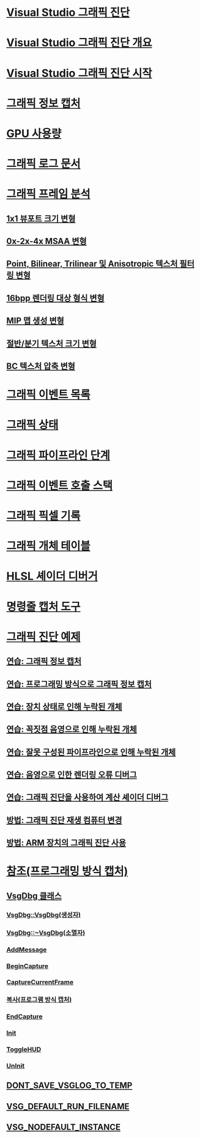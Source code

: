 # [Visual Studio 그래픽 진단](visual-studio-graphics-diagnostics.md)
# [Visual Studio 그래픽 진단 개요](overview-of-visual-studio-graphics-diagnostics.md)
# [Visual Studio 그래픽 진단 시작](getting-started-with-visual-studio-graphics-diagnostics.md)
# [그래픽 정보 캡처](capturing-graphics-information.md)
# [GPU 사용량](gpu-usage.md)
# [그래픽 로그 문서](graphics-log-document.md)
# [그래픽 프레임 분석](graphics-frame-analysis.md)
## [1x1 뷰포트 크기 변형](1x1-viewport-size-variant.md)
## [0x-2x-4x MSAA 변형](0x-2x-4x-msaa-variants.md)
## [Point, Bilinear, Trilinear 및 Anisotropic 텍스처 필터링 변형](point-bilinear-trilinear-and-anisotropic-texture-filtering-variants.md)
## [16bpp 렌더링 대상 형식 변형](16bpp-render-target-format-variant.md)
## [MIP 맵 생성 변형](mip-map-generation-variant.md)
## [절반/분기 텍스처 크기 변형](half-quarter-texture-dimensions-variant.md)
## [BC 텍스처 압축 변형](bc-texture-compression-variant.md)
# [그래픽 이벤트 목록](graphics-event-list.md)
# [그래픽 상태](graphics-state.md)
# [그래픽 파이프라인 단계](graphics-pipeline-stages.md)
# [그래픽 이벤트 호출 스택](graphics-event-call-stack.md)
# [그래픽 픽셀 기록](graphics-pixel-history.md)
# [그래픽 개체 테이블](graphics-object-table.md)
# [HLSL 셰이더 디버거](hlsl-shader-debugger.md)
# [명령줄 캡처 도구](command-line-capture-tool.md)
# [그래픽 진단 예제](graphics-diagnostics-examples.md)
## [연습: 그래픽 정보 캡처](walkthrough-capturing-graphics-information.md)
## [연습: 프로그래밍 방식으로 그래픽 정보 캡처](walkthrough-capturing-graphics-information-programmatically.md)
## [연습: 장치 상태로 인해 누락된 개체](walkthrough-missing-objects-due-to-device-state.md)
## [연습: 꼭짓점 음영으로 인해 누락된 개체](walkthrough-missing-objects-due-to-vertex-shading.md)
## [연습: 잘못 구성된 파이프라인으로 인해 누락된 개체](walkthrough-missing-objects-due-to-misconfigured-pipeline.md)
## [연습: 음영으로 인한 렌더링 오류 디버그](walkthrough-debugging-rendering-errors-due-to-shading.md)
## [연습: 그래픽 진단을 사용하여 계산 셰이더 디버그](walkthrough-using-graphics-diagnostics-to-debug-a-compute-shader.md)
## [방법: 그래픽 진단 재생 컴퓨터 변경](how-to-change-the-graphics-diagnostics-playback-machine.md)
## [방법: ARM 장치의 그래픽 진단 사용](how-to-use-graphics-diagnostics-with-an-arm-device.md)
# [참조(프로그래밍 방식 캡처)](reference-programmatic-capture.md)
## [VsgDbg 클래스](vsgdbg-class.md)
### [VsgDbg::VsgDbg(생성자)](vsgdbg-vsgdbg-constructor.md)
### [VsgDbg::~VsgDbg(소멸자)](vsgdbg-tilde-vsgdbg-destructor.md)
### [AddMessage](addmessage.md)
### [BeginCapture](begincapture.md)
### [CaptureCurrentFrame](capturecurrentframe.md)
### [복사(프로그램 방식 캡처)](copy-programmatic-capture.md)
### [EndCapture](endcapture.md)
### [Init](init.md)
### [ToggleHUD](togglehud.md)
### [UnInit](uninit.md)
## [DONT_SAVE_VSGLOG_TO_TEMP](dont-save-vsglog-to-temp.md)
## [VSG_DEFAULT_RUN_FILENAME](vsg-default-run-filename.md)
## [VSG_NODEFAULT_INSTANCE](vsg-nodefault-instance.md)


<!--HONumber=Feb17_HO4-->


